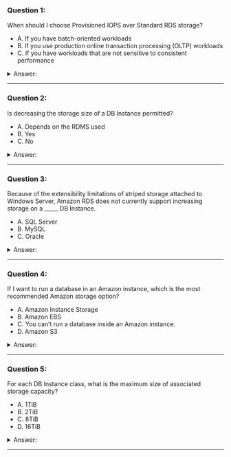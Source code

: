 ### Question 1:

When should I choose Provisioned IOPS over Standard RDS storage?

- A. If you have batch-oriented workloads
- B. If you use production online transaction processing (OLTP) workloads
- C. If you have workloads that are not sensitive to consistent performance

<details><summary>Answer:</summary><p>
[B]

Categories:
[RDS]

Explanation:

Question 1@http://jayendrapatil.com/aws-rds-storage/

</p></details><hr>

### Question 2:

Is decreasing the storage size of a DB Instance permitted?

- A. Depends on the RDMS used
- B. Yes
- C. No

<details><summary>Answer:</summary><p>
[C]

Categories:
[]

Explanation:

Question 2@http://jayendrapatil.com/aws-rds-storage/

</p></details><hr>

### Question 3:

Because of the extensibility limitations of striped storage attached to Windows Server, Amazon RDS does not currently support increasing storage on a _____ DB Instance.

- A. SQL Server
- B. MySQL
- C. Oracle

<details><summary>Answer:</summary><p>
[A]

Categories:
[RDS]

Explanation:

Question 3@http://jayendrapatil.com/aws-rds-storage/

</p></details><hr>

### Question 4:

If I want to run a database in an Amazon instance, which is the most recommended Amazon storage option?

- A. Amazon Instance Storage
- B. Amazon EBS
- C. You can’t run a database inside an Amazon instance.
- D. Amazon S3

<details><summary>Answer:</summary><p>
[B]

Categories:
[S3, EBS]

Explanation:

Question 4@http://jayendrapatil.com/aws-rds-storage/

</p></details><hr>

### Question 5:

For each DB Instance class, what is the maximum size of associated storage capacity?

- A. 1TiB
- B. 2TiB
- C. 8TiB
- D. 16TiB 

<details><summary>Answer:</summary><p>
[D]

Categories:
[]

Explanation:

Question 5@http://jayendrapatil.com/aws-rds-storage/

D: (The limit keeps on changing so please check the latest always)

</p></details><hr>


